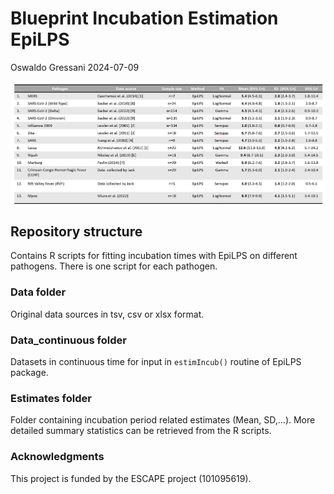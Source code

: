 Blueprint Incubation Estimation EpiLPS
================
Oswaldo Gressani
2024-07-09

![](IncubTable.png)

## Repository structure

Contains R scripts for fitting incubation times with EpiLPS on different
pathogens. There is one script for each pathogen.

### Data folder

Original data sources in tsv, csv or xlsx format.

### Data_continuous folder

Datasets in continuous time for input in `estimIncub()` routine of
EpiLPS package.

### Estimates folder

Folder containing incubation period related estimates (Mean, SD,…). More
detailed summary statistics can be retrieved from the R scripts.

### Acknowledgments

This project is funded by the ESCAPE project (101095619).
